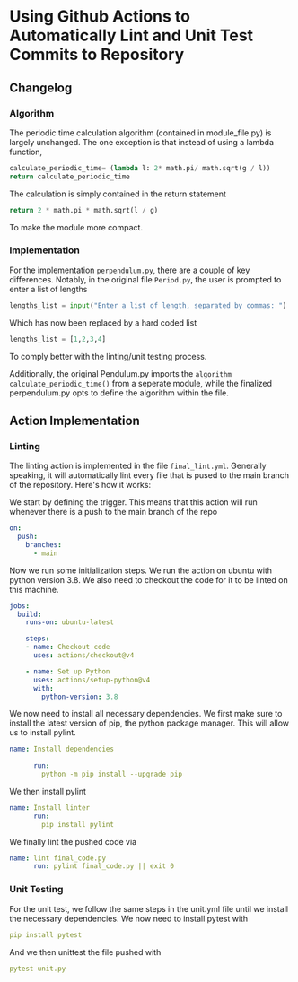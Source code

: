 # Using Github Actions to Automatically Lint and Unit Test Commits to Repository

## Changelog

### Algorithm
The periodic time calculation algorithm (contained in module_file.py) is largely unchanged. The one exception is that instead of using a lambda function,
```Python
calculate_periodic_time= (lambda l: 2* math.pi/ math.sqrt(g / l))
return calculate_periodic_time
```
The calculation is simply contained in the return statement
```Python
return 2 * math.pi * math.sqrt(l / g)
```
To make the module more compact.

### Implementation

For the implementation `perpendulum.py`, there are a couple of key differences. Notably, in the original file `Period.py`, the user is prompted to enter a list of lengths
```Python
lengths_list = input("Enter a list of length, separated by commas: ")
```
Which has now been replaced by a hard coded list
```Python
lengths_list = [1,2,3,4]
```
To comply better with the linting/unit testing process.

Additionally, the original Pendulum.py imports the `algorithm calculate_periodic_time()` from a seperate module, while the finalized perpendulum.py opts to define the algorithm within the file.

## Action Implementation
### Linting

The linting action is implemented in the file `final_lint.yml`. Generally speaking, it will automatically lint every file that is pused to the main branch of the repository. Here's how it works:


We start by defining the trigger. This means that this action will run whenever there is a push to the main branch of the repo
``` YAML
on:
  push:
    branches:
      - main
```

Now we run some initialization steps. We run the action on ubuntu with python version 3.8. We also need to checkout the code for it to be linted on this machine.
```YAML
jobs:
  build:
    runs-on: ubuntu-latest

    steps:
    - name: Checkout code
      uses: actions/checkout@v4

    - name: Set up Python
      uses: actions/setup-python@v4
      with:
        python-version: 3.8
```

We now need to install all necessary dependencies. We first make sure to install the latest version of pip, the python package manager. This will allow us to install pylint.
```YAML
name: Install dependencies
      
      run:
        python -m pip install --upgrade pip
```

We then install pylint
```YAML
name: Install linter
      run:
        pip install pylint
```

We finally lint the pushed code via
```YAML
name: lint final_code.py
      run: pylint final_code.py || exit 0
```

### Unit Testing

For the unit test, we follow the same steps in the unit.yml file until we install the necessary dependencies. We now need to install pytest with 
```YAML
pip install pytest
```
And we then unittest the file pushed with
```YAML
pytest unit.py
```
